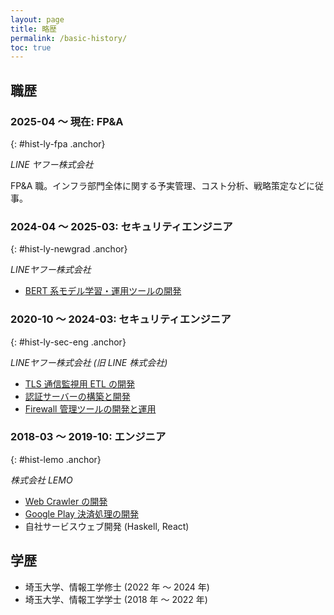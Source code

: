 ```yaml
---
layout: page
title: 略歴
permalink: /basic-history/
toc: true
---
```


## 職歴

### 2025-04 〜 現在: FP&A
{: #hist-ly-fpa .anchor}

_LINE ヤフー株式会社_

FP&A 職。インフラ部門全体に関する予実管理、コスト分析、戦略策定などに従事。

### 2024-04 〜 2025-03: セキュリティエンジニア
{: #hist-ly-newgrad .anchor}

_LINEヤフー株式会社_

- [BERT 系モデル学習・運用ツールの開発](../experience/#exp-bert-ai)

### 2020-10 〜 2024-03: セキュリティエンジニア
{: #hist-ly-sec-eng .anchor}

_LINEヤフー株式会社 (旧 LINE 株式会社)_

- [TLS 通信監視用 ETL の開発](../experience/#exp-tls-etl)
- [認証サーバーの構築と開発](../experience/#exp-auth-server)
- [Firewall 管理ツールの開発と運用](../experience/#exp-lfms)

### 2018-03 〜 2019-10: エンジニア
{: #hist-lemo .anchor}

_株式会社 LEMO_

- [Web Crawler の開発](../experience/#exp-crawler)
- [Google Play 決済処理の開発](../experience/#exp-google-play-payments)
- 自社サービスウェブ開発 (Haskell, React)

## 学歴

- 埼玉大学、情報工学修士 (2022 年 〜 2024 年)
- 埼玉大学、情報工学学士 (2018 年 〜 2022 年)
